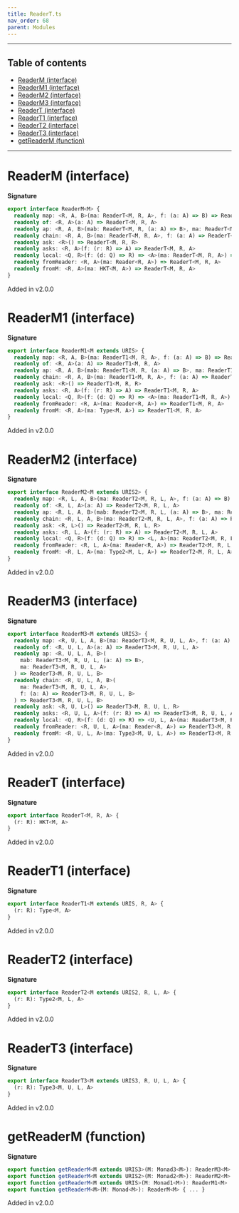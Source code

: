 ```yaml
---
title: ReaderT.ts
nav_order: 68
parent: Modules
---
```


---

<h2 class="text-delta">Table of contents</h2>

- [ReaderM (interface)](#readerm-interface)
- [ReaderM1 (interface)](#readerm1-interface)
- [ReaderM2 (interface)](#readerm2-interface)
- [ReaderM3 (interface)](#readerm3-interface)
- [ReaderT (interface)](#readert-interface)
- [ReaderT1 (interface)](#readert1-interface)
- [ReaderT2 (interface)](#readert2-interface)
- [ReaderT3 (interface)](#readert3-interface)
- [getReaderM (function)](#getreaderm-function)

---

# ReaderM (interface)

**Signature**

```ts
export interface ReaderM<M> {
  readonly map: <R, A, B>(ma: ReaderT<M, R, A>, f: (a: A) => B) => ReaderT<M, R, B>
  readonly of: <R, A>(a: A) => ReaderT<M, R, A>
  readonly ap: <R, A, B>(mab: ReaderT<M, R, (a: A) => B>, ma: ReaderT<M, R, A>) => ReaderT<M, R, B>
  readonly chain: <R, A, B>(ma: ReaderT<M, R, A>, f: (a: A) => ReaderT<M, R, B>) => ReaderT<M, R, B>
  readonly ask: <R>() => ReaderT<M, R, R>
  readonly asks: <R, A>(f: (r: R) => A) => ReaderT<M, R, A>
  readonly local: <Q, R>(f: (d: Q) => R) => <A>(ma: ReaderT<M, R, A>) => ReaderT<M, Q, A>
  readonly fromReader: <R, A>(ma: Reader<R, A>) => ReaderT<M, R, A>
  readonly fromM: <R, A>(ma: HKT<M, A>) => ReaderT<M, R, A>
}
```

Added in v2.0.0

# ReaderM1 (interface)

**Signature**

```ts
export interface ReaderM1<M extends URIS> {
  readonly map: <R, A, B>(ma: ReaderT1<M, R, A>, f: (a: A) => B) => ReaderT1<M, R, B>
  readonly of: <R, A>(a: A) => ReaderT1<M, R, A>
  readonly ap: <R, A, B>(mab: ReaderT1<M, R, (a: A) => B>, ma: ReaderT1<M, R, A>) => ReaderT1<M, R, B>
  readonly chain: <R, A, B>(ma: ReaderT1<M, R, A>, f: (a: A) => ReaderT1<M, R, B>) => ReaderT1<M, R, B>
  readonly ask: <R>() => ReaderT1<M, R, R>
  readonly asks: <R, A>(f: (r: R) => A) => ReaderT1<M, R, A>
  readonly local: <Q, R>(f: (d: Q) => R) => <A>(ma: ReaderT1<M, R, A>) => ReaderT1<M, Q, A>
  readonly fromReader: <R, A>(ma: Reader<R, A>) => ReaderT1<M, R, A>
  readonly fromM: <R, A>(ma: Type<M, A>) => ReaderT1<M, R, A>
}
```

Added in v2.0.0

# ReaderM2 (interface)

**Signature**

```ts
export interface ReaderM2<M extends URIS2> {
  readonly map: <R, L, A, B>(ma: ReaderT2<M, R, L, A>, f: (a: A) => B) => ReaderT2<M, R, L, B>
  readonly of: <R, L, A>(a: A) => ReaderT2<M, R, L, A>
  readonly ap: <R, L, A, B>(mab: ReaderT2<M, R, L, (a: A) => B>, ma: ReaderT2<M, R, L, A>) => ReaderT2<M, R, L, B>
  readonly chain: <R, L, A, B>(ma: ReaderT2<M, R, L, A>, f: (a: A) => ReaderT2<M, R, L, B>) => ReaderT2<M, R, L, B>
  readonly ask: <R, L>() => ReaderT2<M, R, L, R>
  readonly asks: <R, L, A>(f: (r: R) => A) => ReaderT2<M, R, L, A>
  readonly local: <Q, R>(f: (d: Q) => R) => <L, A>(ma: ReaderT2<M, R, L, A>) => ReaderT2<M, Q, L, A>
  readonly fromReader: <R, L, A>(ma: Reader<R, A>) => ReaderT2<M, R, L, A>
  readonly fromM: <R, L, A>(ma: Type2<M, L, A>) => ReaderT2<M, R, L, A>
}
```

Added in v2.0.0

# ReaderM3 (interface)

**Signature**

```ts
export interface ReaderM3<M extends URIS3> {
  readonly map: <R, U, L, A, B>(ma: ReaderT3<M, R, U, L, A>, f: (a: A) => B) => ReaderT3<M, R, U, L, B>
  readonly of: <R, U, L, A>(a: A) => ReaderT3<M, R, U, L, A>
  readonly ap: <R, U, L, A, B>(
    mab: ReaderT3<M, R, U, L, (a: A) => B>,
    ma: ReaderT3<M, R, U, L, A>
  ) => ReaderT3<M, R, U, L, B>
  readonly chain: <R, U, L, A, B>(
    ma: ReaderT3<M, R, U, L, A>,
    f: (a: A) => ReaderT3<M, R, U, L, B>
  ) => ReaderT3<M, R, U, L, B>
  readonly ask: <R, U, L>() => ReaderT3<M, R, U, L, R>
  readonly asks: <R, U, L, A>(f: (r: R) => A) => ReaderT3<M, R, U, L, A>
  readonly local: <Q, R>(f: (d: Q) => R) => <U, L, A>(ma: ReaderT3<M, R, U, L, A>) => ReaderT3<M, Q, U, L, A>
  readonly fromReader: <R, U, L, A>(ma: Reader<R, A>) => ReaderT3<M, R, U, L, A>
  readonly fromM: <R, U, L, A>(ma: Type3<M, U, L, A>) => ReaderT3<M, R, U, L, A>
}
```

Added in v2.0.0

# ReaderT (interface)

**Signature**

```ts
export interface ReaderT<M, R, A> {
  (r: R): HKT<M, A>
}
```

Added in v2.0.0

# ReaderT1 (interface)

**Signature**

```ts
export interface ReaderT1<M extends URIS, R, A> {
  (r: R): Type<M, A>
}
```

Added in v2.0.0

# ReaderT2 (interface)

**Signature**

```ts
export interface ReaderT2<M extends URIS2, R, L, A> {
  (r: R): Type2<M, L, A>
}
```

Added in v2.0.0

# ReaderT3 (interface)

**Signature**

```ts
export interface ReaderT3<M extends URIS3, R, U, L, A> {
  (r: R): Type3<M, U, L, A>
}
```

Added in v2.0.0

# getReaderM (function)

**Signature**

```ts
export function getReaderM<M extends URIS3>(M: Monad3<M>): ReaderM3<M>
export function getReaderM<M extends URIS2>(M: Monad2<M>): ReaderM2<M>
export function getReaderM<M extends URIS>(M: Monad1<M>): ReaderM1<M>
export function getReaderM<M>(M: Monad<M>): ReaderM<M> { ... }
```

Added in v2.0.0
